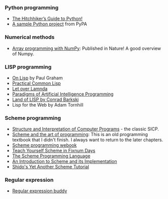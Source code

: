 ### Python programming
- [The Hitchhiker’s Guide to Python!](https://docs.python-guide.org)
- [A sample Python project](https://github.com/pypa/sampleproject) from PyPA

### Numerical methods 
- [Array programming with NumPy](https://www.nature.com/articles/s41586-020-2649-2): Published in Nature! A good overview of Numpy.

### LISP programming
- [On Lisp](https://sep.yimg.com/ty/cdn/paulgraham/onlisp.ps?t=1595850613&) by Paul Graham
- [Practical Common Lisp](http://www.gigamonkeys.com/book/)
- [Let over Lamnda](https://letoverlambda.com/index.cl/toc)
- [Paradigms of Artificial Intelligence Programming](https://github.com/norvig/paip-lisp)
- [Land of LISP by Conrad Barkski](http://landoflisp.com)
- Lisp for the Web by Adam Tornhill
 
### Scheme programming
- [Structure and Interpretation of Computer Programs](https://mitpress.mit.edu/sites/default/files/sicp/full-text/book/book-Z-H-4.html#%_toc_start) - the classic SICP.
- [Scheme and the art of programming](https://www.cs.unm.edu/~williams/cs357/springer-friedman.pdf): This is an old programming textbook that I didn't finish. I always want to return to the later chapters.
- [Scheme programming webook](https://en.wikibooks.org/wiki/Scheme_Programming)
- [Teach Yourself Scheme in Fixnum Days](https://ds26gte.github.io/tyscheme/index-Z-H-1.html#TAG:__tex2page_toc)
- [The Scheme Programming Language](https://www.scheme.com/tspl4/)
- [An Introduction to Scheme and its Implementation](https://icem.folkwang-uni.de/~finnendahl/cm_kurse/doc/schintro/schintro_toc.html)
- [Shido's Yet Another Scheme Tutorial](https://www.shido.info/lisp/idx_scm_e.html)

### Regular expression
- [Regular expression buddy](http://www.regular-expressions.info/tutorial.html)

